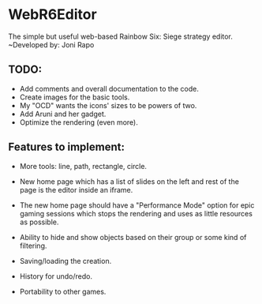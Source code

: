 # WebR6Editor
The simple but useful web-based Rainbow Six: Siege strategy editor.
~Developed by: Joni Rapo

## TODO:
- Add comments and overall documentation to the code.
- Create images for the basic tools.
- My "OCD" wants the icons' sizes to be powers of two.
- Add Aruni and her gadget.
- Optimize the rendering (even more).

## Features to implement:
- More tools: line, path, rectangle, circle.
- New home page which has a list of slides on the left and rest of the page is the editor inside an iframe.
- The new home page should have a "Performance Mode" option for epic gaming sessions which stops the rendering and uses as little resources as possible.

- Ability to hide and show objects based on their group or some kind of filtering.
- Saving/loading the creation.
- History for undo/redo.
- Portability to other games.
